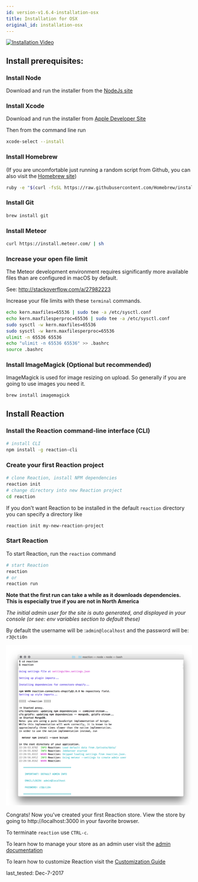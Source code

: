 ```yaml
---
id: version-v1.6.4-installation-osx
title: Installation for OSX
original_id: installation-osx
---
```

    
[![Installation Video](/assets/guide-installation-video-screenshot.png)](https://www.youtube.com/watch?v=PkFDX8NWskY)

## Install prerequisites:

### Install Node
Download and run the installer from the [NodeJs site](https://nodejs.org)

### Install Xcode
Download and run the installer from [Apple Developer Site](https://developer.apple.com/download/)

Then from the command line run

```sh
xcode-select --install
```

### Install Homebrew

(If you are uncomfortable just running a random script from Github, you can also visit the [Homebrew site](http://brew.sh/))

```sh
ruby -e "$(curl -fsSL https://raw.githubusercontent.com/Homebrew/install/master/install)"
```

### Install Git

```sh
brew install git
````

### Install Meteor

```sh
curl https://install.meteor.com/ | sh
```

### Increase your open file limit

The Meteor development environment requires significantly more available files than are configured in macOS by default.

See: <http://stackoverflow.com/a/27982223>

Increase your file limits with these `terminal` commands.

```sh
echo kern.maxfiles=65536 | sudo tee -a /etc/sysctl.conf
echo kern.maxfilesperproc=65536 | sudo tee -a /etc/sysctl.conf
sudo sysctl -w kern.maxfiles=65536
sudo sysctl -w kern.maxfilesperproc=65536
ulimit -n 65536 65536
echo "ulimit -n 65536 65536" >> .bashrc
source .bashrc
```

### Install ImageMagick (Optional but recommended)

ImageMagick is used for image resizing on upload. So generally if you are going to use images you need it.

```sh
brew install imagemagick
```


## Install Reaction

### Install the Reaction command-line interface (CLI)

```sh
# install CLI
npm install -g reaction-cli
```

### Create your first Reaction project

```sh
# clone Reaction, install NPM dependencies
reaction init
# change directory into new Reaction project
cd reaction
```

If you don't want Reaction to be installed in the default `reaction` directory you can
specify a directory like
```sh
reaction init my-new-reaction-project
```


### Start Reaction

To start Reaction, run the `reaction` command

```sh
# start Reaction
reaction
# or
reaction run
```

**Note that the first run can take a while as it downloads dependencies. This is especially true if you are not in North America**

_The initial admin user for the site is auto generated, and displayed in your console (or see: env variables section to default these)_

By default the username will be :`admin@localhost` and the password will be: `r3@cti0n`

![](/assets/guide-installation-default-user.png)


Congrats! Now you've created your first Reaction store. View the store by going to http://localhost:3000 in your favorite browser.

To terminate `reaction` use `CTRL-c`.

To learn how to manage your store as an admin user visit the [admin documentation](dashboard.md)

To learn how to customize Reaction visit the [Customization Guide](tutorial.md)

last_tested: Dec-7-2017
